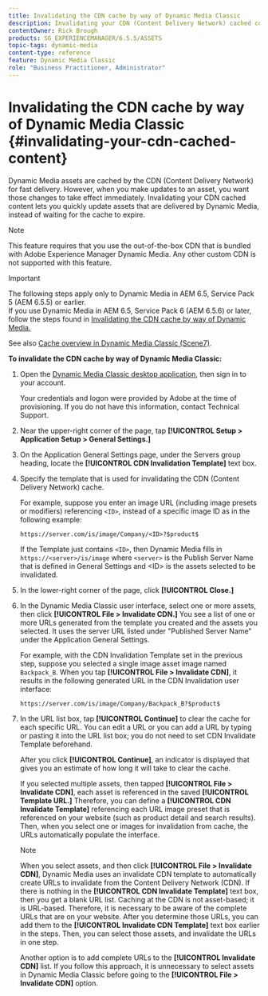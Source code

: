 ```yaml
---
title: Invalidating the CDN cache by way of Dynamic Media Classic
description: Invalidating your CDN (Content Delivery Network) cached content lets you quickly update assets that are delivered by Dynamic Media Classic, instead of waiting for the cache to expire.
contentOwner: Rick Brough
products: SG_EXPERIENCEMANAGER/6.5.5/ASSETS
topic-tags: dynamic-media
content-type: reference
feature: Dynamic Media Classic
role: "Business Practitioner, Administrator"
---
```


# Invalidating the CDN cache by way of Dynamic Media Classic {#invalidating-your-cdn-cached-content}

Dynamic Media assets are cached by the CDN (Content Delivery Network) for fast delivery. However, when you make updates to an asset, you want those changes to take effect immediately. Invalidating your CDN cached content lets you quickly update assets that are delivered by Dynamic Media, instead of waiting for the cache to expire.

>[!NOTE]
>
>This feature requires that you use the out-of-the-box CDN that is bundled with Adobe Experience Manager Dynamic Media. Any other custom CDN is not supported with this feature.

>[!IMPORTANT]
>
>The following steps apply only to Dynamic Media in AEM 6.5, Service Pack 5 (AEM 6.5.5) or earlier.<br>If you use Dynamic Media in AEM 6.5, Service Pack 6 (AEM 6.5.6) or later, follow the steps found in [Invalidating the CDN cache by way of Dynamic Media.](/help/assets/invalidate-cdn-cache-dynamic-media.md)

See also [Cache overview in Dynamic Media Classic (Scene7)](https://helpx.adobe.com/experience-manager/scene7/kb/base/caching-questions/scene7-caching-overview.html).

**To invalidate the CDN cache by way of Dynamic Media Classic:**

1. Open the [Dynamic Media Classic desktop application](https://experienceleague.adobe.com/docs/dynamic-media-classic/using/intro/dynamic-media-classic-desktop-app.html?lang=en#system-requirements-dmc-app), then sign in to your account.

      Your credentials and logon were provided by Adobe at the time of provisioning. If you do not have this information, contact Technical Support.

1. Near the upper-right corner of the page, tap **[!UICONTROL Setup > Application Setup > General Settings.]**
1. On the Application General Settings page, under the Servers group heading, locate the **[!UICONTROL CDN Invalidation Template]** text box.

1. Specify the template that is used for invalidating the CDN (Content Delivery Network) cache.

   For example, suppose you enter an image URL (including image presets or modifiers) referencing `<ID>`, instead of a specific image ID as in the following example:

   `https://server.com/is/image/Company/<ID>?$product$`

   If the Template just contains `<ID>`, then Dynamic Media fills in `https://<server>/is/image` where `<server>` is the Publish Server Name that is defined in General Settings and &lt;ID&gt; is the assets selected to be invalidated.

1. In the lower-right corner of the page, click **[!UICONTROL Close.]**
1. In the Dynamic Media Classic user interface, select one or more assets, then click **[!UICONTROL File > Invalidate CDN.]** You see a list of one or more URLs generated from the template you created and the assets you selected. It uses the server URL listed under "Published Server Name" under the Application General Settings.

   For example, with the CDN Invalidation Template set in the previous step, suppose you selected a single image asset image named `Backpack_B`. When you tap **[!UICONTROL File > Invalidate CDN]**, it results in the following generated URL in the CDN Invalidation user interface:

   `https://server.com/is/image/Company/Backpack_B?$product$`

1. In the URL list box, tap **[!UICONTROL Continue]** to clear the cache for each specific URL. You can edit a URL or you can add a URL by typing or pasting it into the URL list box; you do not need to set CDN Invalidate Template beforehand.

   After you click **[!UICONTROL Continue]**, an indicator is displayed that gives you an estimate of how long it will take to clear the cache.

   If you selected multiple assets, then tapped **[!UICONTROL File > Invalidate CDN]**, each asset is referenced in the saved **[!UICONTROL Template URL.]** Therefore, you can define a **[!UICONTROL CDN Invalidate Template]** referencing each URL image preset that is referenced on your website (such as product detail and search results). Then, when you select one or images for invalidation from cache, the URLs automatically populate the interface.

   >[!NOTE]
   >
   >When you select assets, and then click **[!UICONTROL File > Invalidate CDN]**, Dynamic Media uses an invalidate CDN template to automatically create URLs to invalidate from the Content Delivery Network (CDN). If there is nothing in the **[!UICONTROL CDN Invalidate Template]** text box, then you get a blank URL list. Caching at the CDN is not asset-based; it is URL-based. Therefore, it is necessary to be aware of the complete URLs that are on your website. After you determine those URLs, you can add them to the **[!UICONTROL Invalidate CDN Template]** text box earlier in the steps. Then, you can select those assets, and invalidate the URLs in one step.
   >
   >Another option is to add complete URLs to the **[!UICONTROL Invalidate CDN]** list. If you follow this approach, it is unnecessary to select assets in Dynamic Media Classic before going to the **[!UICONTROL File > Invalidate CDN]** option.

